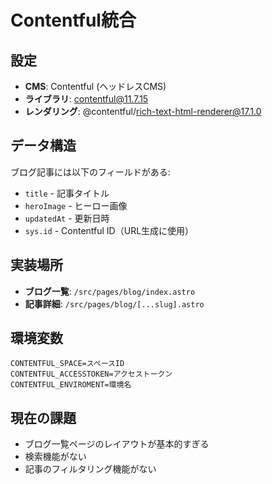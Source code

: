 # Contentful統合

## 設定
- **CMS**: Contentful (ヘッドレスCMS)
- **ライブラリ**: contentful@11.7.15
- **レンダリング**: @contentful/rich-text-html-renderer@17.1.0

## データ構造
ブログ記事には以下のフィールドがある:
- `title` - 記事タイトル
- `heroImage` - ヒーロー画像
- `updatedAt` - 更新日時
- `sys.id` - Contentful ID（URL生成に使用）

## 実装場所
- **ブログ一覧**: `/src/pages/blog/index.astro`
- **記事詳細**: `/src/pages/blog/[...slug].astro`

## 環境変数
```
CONTENTFUL_SPACE=スペースID
CONTENTFUL_ACCESSTOKEN=アクセストークン
CONTENTFUL_ENVIROMENT=環境名
```

## 現在の課題
- ブログ一覧ページのレイアウトが基本的すぎる
- 検索機能がない
- 記事のフィルタリング機能がない